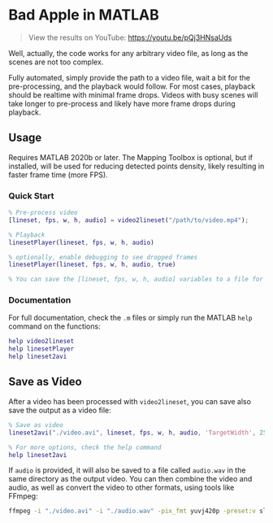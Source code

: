 # Bad Apple in MATLAB

> View the results on YouTube: https://youtu.be/pQj3HNsaUds

Well, actually, the code works for any arbitrary video file, as long as the scenes are not too complex.

Fully automated, simply provide the path to a video file, wait a bit for the pre-processing, and the playback would follow. For most cases, playback should be realtime with minimal frame drops. Videos with busy scenes will take longer to pre-process and likely have more frame drops during playback.

## Usage

Requires MATLAB 2020b or later. The Mapping Toolbox is optional, but if installed, will be used for reducing detected points density, likely resulting in faster frame time (more FPS).

### Quick Start

```matlab
% Pre-process video
[lineset, fps, w, h, audio] = video2lineset("/path/to/video.mp4");

% Playback
linesetPlayer(lineset, fps, w, h, audio)

% optionally, enable debugging to see dropped frames
linesetPlayer(lineset, fps, w, h, audio, true)

% You can save the [lineset, fps, w, h, audio] variables to a file for later use
```

### Documentation

For full documentation, check the `.m` files or simply run the MATLAB `help` command on the functions:

```matlab
help video2lineset
help linesetPlayer
help lineset2avi
```

## Save as Video

After a video has been processed with `video2lineset`, you can save also save the output as a video file:

```matlab
% Save as video
lineset2avi("./video.avi", lineset, fps, w, h, audio, 'TargetWidth', 2560);

% For more options, check the help command
help lineset2avi
```

If `audio` is provided, it will also be saved to a file called `audio.wav` in the same directory as the output video. You can then combine the video and audio, as well as convert the video to other formats, using tools like FFmpeg:

```bash
ffmpeg -i "./video.avi" -i "./audio.wav" -pix_fmt yuvj420p -preset:v slow -b:v 10M -c:a aac -b:a 320k "./final_output.mp4"
```